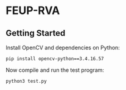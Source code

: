 # FEUP-RVA
## Getting Started
Install OpenCV and dependencies on Python:

```
pip install opencv-python==3.4.16.57
```

Now compile and run the test program:

```
python3 test.py
```